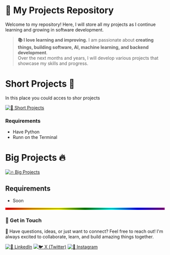 # 🚀 My Projects Repository  

Welcome to my repository! Here, I will store all my projects as I continue learning and growing in software development.  

> **📚 I love learning and improving.** I am passionate about **creating things, building software, AI, machine learning, and backend development**.  
> Over the next months and years, I will develop various projects that showcase my skills and progress.  

# Short Projects 🔵
In this place you could acces to shor projects

[![🔹 Short Projects](https://img.shields.io/badge/🔹-Short_Projects-blue?style=for-the-badge)](https://github.com/JuanAcevedo08/AllProjects/tree/main/Short%20Exercise)

### Requirements
  
  - Have Python
  - Runn on the Terminal


# Big Projects 🔥

[![🔥 Big Projects](https://img.shields.io/badge/🔥-Big_Projects-red?style=for-the-badge)](https://github.com/JuanAcevedo08/AllProjects#-big-projects)

## Requirements
  - Soon

<hr style="border: 3px solid; border-image: linear-gradient(90deg, red, orange, yellow, green, cyan, blue, purple) 1;">


### 📩 Get in Touch  

🚀 Have questions, ideas, or just want to connect? Feel free to reach out! I'm always excited to collaborate, learn, and build amazing things together.  

[![💼 LinkedIn](https://img.shields.io/badge/-LinkedIn-blue?style=for-the-badge&logo=linkedin)](https://www.linkedin.com/in/juan-acevedo-ba0242339/)
[![🐦 X (Twitter)](https://img.shields.io/badge/-X-black?style=for-the-badge&logo=twitter)](https://twitter.com/JuanAcevedo008)
[![📸 Instagram](https://img.shields.io/badge/-Instagram-purple?style=for-the-badge&logo=instagram)](https://www.instagram.com/juandavid08948/)

